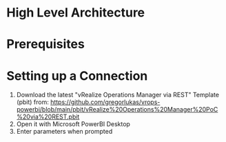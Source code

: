 # High Level Architecture

# Prerequisites

# Setting up a Connection
1) Download the latest "vRealize Operations Manager via REST" Template (pbit) from: https://github.com/gregorlukas/vrops-powerbi/blob/main/pbit/vRealize%20Operations%20Manager%20PoC%20via%20REST.pbit
2) Open it with Microsoft PowerBI Desktop
3) Enter parameters when prompted